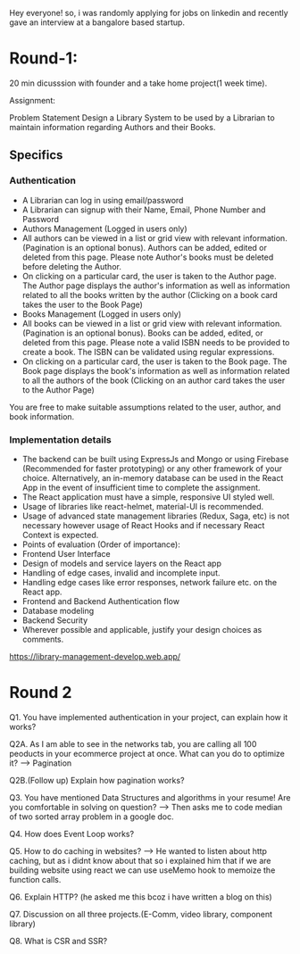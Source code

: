 Hey everyone! so, i was randomly applying for jobs on linkedin and recently gave an interview at a bangalore based startup. 

# Round-1: #
20 min dicusssion with founder and a take home project(1 week time).

Assignment:

Problem Statement
Design a Library System to be used by a Librarian to maintain information regarding Authors and their Books.

## Specifics ##
### Authentication ###
* A Librarian can log in using email/password
* A Librarian can signup with their Name, Email, Phone Number and Password
* Authors Management (Logged in users only)
* All authors can be viewed in a list or grid view with relevant information. (Pagination is an optional bonus). Authors can be added, edited or deleted from this page. Please note Author's books must be deleted before deleting the Author.
* On clicking on a particular card, the user is taken to the Author page. The Author page displays the author's information as well as information related to all the books written by the author (Clicking on a book card takes the user to the Book Page)
* Books Management (Logged in users only)
* All books can be viewed in a list or grid view with relevant information. (Pagination is an optional bonus). Books can be added, edited, or deleted from this page. Please note a valid ISBN needs to be provided to create a book. The ISBN can be validated using regular expressions.
* On clicking on a particular card, the user is taken to the Book page. The Book page displays the book's information as well as information related to all the authors of the book (Clicking on an author card takes the user to the Author Page)

You are free to make suitable assumptions related to the user, author, and book information.

### Implementation details ###
* The backend can be built using ExpressJs and Mongo or using Firebase (Recommended for faster prototyping) or any other framework of your choice. Alternatively, an in-memory database can be used in the React App in the event of insufficient time to complete the assignment.
* The React application must have a simple, responsive UI styled well.
* Usage of libraries like react-helmet, material-UI is recommended.
* Usage of advanced state management libraries (Redux, Saga, etc) is not necessary however usage of React Hooks and if necessary React Context is expected.
* Points of evaluation (Order of importance):
* Frontend User Interface
* Design of models and service layers on the React app
* Handling of edge cases, invalid and incomplete input.
* Handling edge cases like error responses, network failure etc. on the React app.
* Frontend and Backend Authentication flow
* Database modeling
* Backend Security
* Wherever possible and applicable, justify your design choices as comments.

https://library-management-develop.web.app/


# Round 2 #

Q1. You have implemented authentication in your project, can explain how it works?

Q2A. As I am able to see in the networks tab, you are calling all 100 peoducts in your ecommerce project at once. What can you do to optimize it?
--> Pagination

Q2B.(Follow up) Explain how pagination works?

Q3. You have mentioned Data Structures and algorithms in your resume! Are you comfortable in solving on question?
--> Then asks me to code median of two sorted array problem in a google doc.

Q4. How does Event Loop works?

Q5. How to do caching in websites?
--> He wanted to listen about http caching, but as i didnt know about that so i explained him that if we are building website using react we can use useMemo hook to memoize the function calls.

Q6. Explain HTTP? (he asked me this bcoz i have written a blog on this)

Q7. Discussion on all three projects.(E-Comm, video library, component library)

Q8. What is CSR and SSR?
